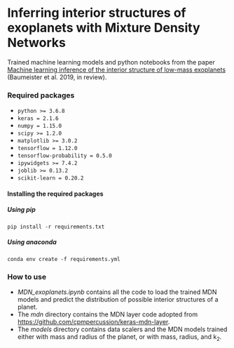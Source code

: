 # Inferring interior structures of exoplanets with Mixture Density Networks

Trained machine learning models and python notebooks from the paper [Machine learning inference of the interior structure of low-mass exoplanets]() (Baumeister et al. 2019, in review).

### Required packages

- ``python >= 3.6.8``
- ``keras = 2.1.6``
- ``numpy = 1.15.0``
- ``scipy >= 1.2.0``
- ``matplotlib >= 3.0.2``
- ``tensorflow = 1.12.0``
- ``tensorflow-probability = 0.5.0``
- ``ipywidgets >= 7.4.2``
- ``joblib >= 0.13.2``
- ``scikit-learn = 0.20.2``

#### Installing the required packages

##### Using pip
```
pip install -r requirements.txt
```

##### Using anaconda
```
conda env create -f requirements.yml
```

### How to use

* *MDN_exoplanets.ipynb* contains all the code to load the trained MDN models and predict the distribution of possible interior structures of a planet.
* The *mdn* directory contains the MDN layer code adopted from <https://github.com/cpmpercussion/keras-mdn-layer>.
* The *models* directory contains data scalers and the MDN models trained either with mass and radius of the planet, or with mass, radius, and k<sub>2</sub>.
